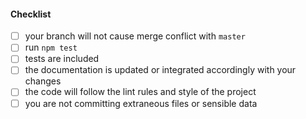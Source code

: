 <!-- Hi, and thank you for your time dedicated to this pull request! Please provide a description
of the work you have done and be sure to link to the relative open issue if is present.

Be aware that all the work you have done should include also the relative tests to assure the
correct behavior and avoid possible regressions in the future.
-->

#### Checklist

- [ ] your branch will not cause merge conflict with `master`
- [ ] run `npm test`
- [ ] tests are included
- [ ] the documentation is updated or integrated accordingly with your changes
- [ ] the code will follow the lint rules and style of the project
- [ ] you are not committing extraneous files or sensible data
